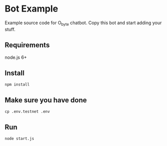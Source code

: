 # Bot Example

Example source code for O<sub>byte</sub> chatbot.  Copy this bot and start adding your stuff.

## Requirements

node.js 6+

## Install
```
npm install
```
## Make sure you have done 
```
cp .env.testnet .env
```

## Run
```
node start.js
```
